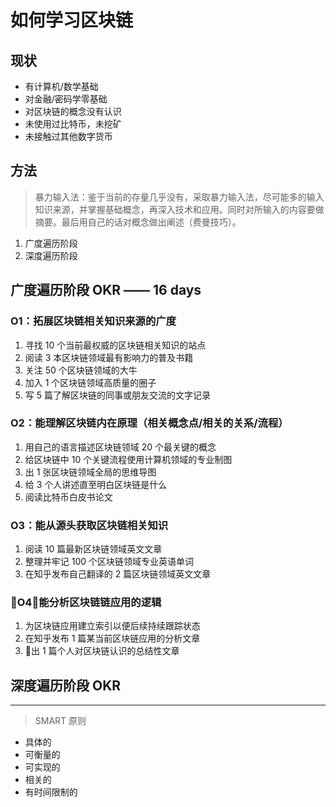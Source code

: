 如何学习区块链
===


## 现状
+ 有计算机/数学基础
+ 对金融/密码学零基础
+ 对区块链的概念没有认识
+ 未使用过比特币，未挖矿
+ 未接触过其他数字货币

## 方法
> 暴力输入法：鉴于当前的存量几乎没有，采取暴力输入法，尽可能多的输入知识来源，并掌握基础概念，再深入技术和应用。同时对所输入的内容要做摘要。最后用自己的话对概念做出阐述（费曼技巧）。

1. 广度遍历阶段
2. 深度遍历阶段

## 广度遍历阶段 OKR —— 16 days
### O1：拓展区块链相关知识来源的广度
1. 寻找 10 个当前最权威的区块链相关知识的站点
2. 阅读 3 本区块链领域最有影响力的普及书籍
3. 关注 50 个区块链领域的大牛
4. 加入 1 个区块链领域高质量的圈子
5. 写 5 篇了解区块链的同事或朋友交流的文字记录

### O2：能理解区块链内在原理（相关概念点/相关的关系/流程）
1. 用自己的语言描述区块链领域 20 个最关键的概念
2. 给区块链中 10 个关键流程使用计算机领域的专业制图
3. 出 1 张区块链领域全局的思维导图
4. 给 3 个人讲述直至明白区块链是什么
5. 阅读比特币白皮书论文

### O3：能从源头获取区块链相关知识
1. 阅读 10 篇最新区块链领域英文文章
2. 整理并牢记 100 个区块链领域专业英语单词
3. 在知乎发布自己翻译的 2 篇区块链领域英文文章

### O4：能分析区块链链应用的逻辑
1. 为区块链应用建立索引以便后续持续跟踪状态
2. 在知乎发布 1 篇某当前区块链应用的分析文章
3. 出 1 篇个人对区块链认识的总结性文章


## 深度遍历阶段 OKR

---
> SMART 原则
+ 具体的
+ 可衡量的
+ 可实现的
+ 相关的
+ 有时间限制的
